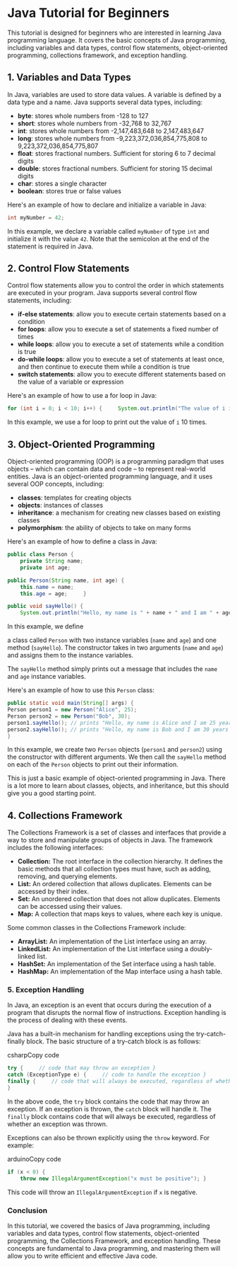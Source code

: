 Java Tutorial for Beginners
===========================

This tutorial is designed for beginners who are interested in learning Java programming language. It covers the basic concepts of Java programming, including variables and data types, control flow statements, object-oriented programming, collections framework, and exception handling.

1\. Variables and Data Types
----------------------------

In Java, variables are used to store data values. A variable is defined by a data type and a name. Java supports several data types, including:

*   **byte**: stores whole numbers from -128 to 127
*   **short**: stores whole numbers from -32,768 to 32,767
*   **int**: stores whole numbers from -2,147,483,648 to 2,147,483,647
*   **long**: stores whole numbers from -9,223,372,036,854,775,808 to 9,223,372,036,854,775,807
*   **float**: stores fractional numbers. Sufficient for storing 6 to 7 decimal digits
*   **double**: stores fractional numbers. Sufficient for storing 15 decimal digits
*   **char**: stores a single character
*   **boolean**: stores true or false values

Here's an example of how to declare and initialize a variable in Java:


```java
int myNumber = 42;
```

In this example, we declare a variable called `myNumber` of type `int` and initialize it with the value `42`. Note that the semicolon at the end of the statement is required in Java.

2\. Control Flow Statements
---------------------------

Control flow statements allow you to control the order in which statements are executed in your program. Java supports several control flow statements, including:

*   **if-else statements**: allow you to execute certain statements based on a condition
*   **for loops**: allow you to execute a set of statements a fixed number of times
*   **while loops**: allow you to execute a set of statements while a condition is true
*   **do-while loops**: allow you to execute a set of statements at least once, and then continue to execute them while a condition is true
*   **switch statements**: allow you to execute different statements based on the value of a variable or expression

Here's an example of how to use a for loop in Java:


```java
for (int i = 0; i < 10; i++) {     System.out.println("The value of i is: " + i); }
```

In this example, we use a for loop to print out the value of `i` 10 times.

3\. Object-Oriented Programming
-------------------------------

Object-oriented programming (OOP) is a programming paradigm that uses objects – which can contain data and code – to represent real-world entities. Java is an object-oriented programming language, and it uses several OOP concepts, including:

*   **classes**: templates for creating objects
*   **objects**: instances of classes
*   **inheritance**: a mechanism for creating new classes based on existing classes
*   **polymorphism**: the ability of objects to take on many forms

Here's an example of how to define a class in Java:

```java
public class Person {
    private String name;     
    private int age; 

public Person(String name, int age) {         
	this.name = name;         
	this.age = age;     }  

public void sayHello() {         
	System.out.println("Hello, my name is " + name + " and I am " + age + " years old.");     }}
```

In this example, we define

a class called `Person` with two instance variables (`name` and `age`) and one method (`sayHello`). The constructor takes in two arguments (`name` and `age`) and assigns them to the instance variables.

The `sayHello` method simply prints out a message that includes the `name` and `age` instance variables.

Here's an example of how to use this `Person` class:

```java
public static void main(String[] args) {     
Person person1 = new Person("Alice", 25);     
Person person2 = new Person("Bob", 30);          
person1.sayHello(); // prints "Hello, my name is Alice and I am 25 years old."     
person2.sayHello(); // prints "Hello, my name is Bob and I am 30 years old." 
}
```

In this example, we create two `Person` objects (`person1` and `person2`) using the constructor with different arguments. We then call the `sayHello` method on each of the `Person` objects to print out their information.

This is just a basic example of object-oriented programming in Java. There is a lot more to learn about classes, objects, and inheritance, but this should give you a good starting point.

4\. Collections Framework
-------------------------

The Collections Framework is a set of classes and interfaces that provide a way to store and manipulate groups of objects in Java. The framework includes the following interfaces:

*   **Collection:** The root interface in the collection hierarchy. It defines the basic methods that all collection types must have, such as adding, removing, and querying elements.
*   **List:** An ordered collection that allows duplicates. Elements can be accessed by their index.
*   **Set:** An unordered collection that does not allow duplicates. Elements can be accessed using their values.
*   **Map:** A collection that maps keys to values, where each key is unique.

Some common classes in the Collections Framework include:

*   **ArrayList:** An implementation of the List interface using an array.
*   **LinkedList:** An implementation of the List interface using a doubly-linked list.
*   **HashSet:** An implementation of the Set interface using a hash table.
*   **HashMap:** An implementation of the Map interface using a hash table.

### 5\. Exception Handling

In Java, an exception is an event that occurs during the execution of a program that disrupts the normal flow of instructions. Exception handling is the process of dealing with these events.

Java has a built-in mechanism for handling exceptions using the try-catch-finally block. The basic structure of a try-catch block is as follows:

csharpCopy code

```java
try {     // code that may throw an exception } 
catch (ExceptionType e) {     // code to handle the exception } 
finally {     // code that will always be executed, regardless of whether an exception was thrown 
}
```

In the above code, the `try` block contains the code that may throw an exception. If an exception is thrown, the `catch` block will handle it. The `finally` block contains code that will always be executed, regardless of whether an exception was thrown.

Exceptions can also be thrown explicitly using the `throw` keyword. For example:

arduinoCopy code

```java
if (x < 0) {     
	throw new IllegalArgumentException("x must be positive"); }
```

This code will throw an `IllegalArgumentException` if `x` is negative.

### Conclusion

In this tutorial, we covered the basics of Java programming, including variables and data types, control flow statements, object-oriented programming, the Collections Framework, and exception handling. These concepts are fundamental to Java programming, and mastering them will allow you to write efficient and effective Java code.